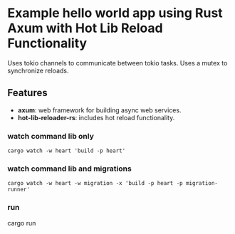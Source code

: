 # Example hello world app using Rust Axum with Hot Lib Reload Functionality

Uses tokio channels to communicate between tokio tasks.
Uses a mutex to synchronize reloads.

## Features

* **axum**: web framework for building async web services.
* **hot-lib-reloader-rs**: includes hot reload functionality.

### watch command lib only

`
cargo watch -w heart 'build -p heart'
`

### watch command lib and migrations

`
cargo watch -w heart -w migration -x 'build -p heart -p migration-runner'
`

### run

cargo run
